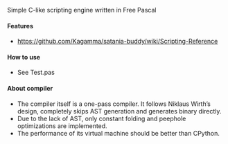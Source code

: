 Simple C-like scripting engine written in Free Pascal

#### Features
- https://github.com/Kagamma/satania-buddy/wiki/Scripting-Reference

#### How to use
- See Test.pas

#### About compiler
- The compiler itself is a one-pass compiler. It follows Niklaus Wirth’s design, completely skips AST generation and generates binary directly.
- Due to the lack of AST, only constant folding and peephole optimizations are implemented.
- The performance of its virtual machine should be better than CPython.
